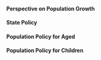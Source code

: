 #### Perspective on Population Growth
#### State Policy
#### Population Policy for Aged
#### Population Policy for Children

